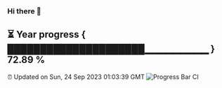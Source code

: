 ### Hi there 👋
⏳ Year progress { █████████████████████▁▁▁▁▁▁▁▁▁ } 72.89 %
---
⏰ Updated on Sun, 24 Sep 2023 01:03:39 GMT
![Progress Bar CI](https://github.com/liununu/liununu/workflows/Progress%20Bar%20CI/badge.svg)
